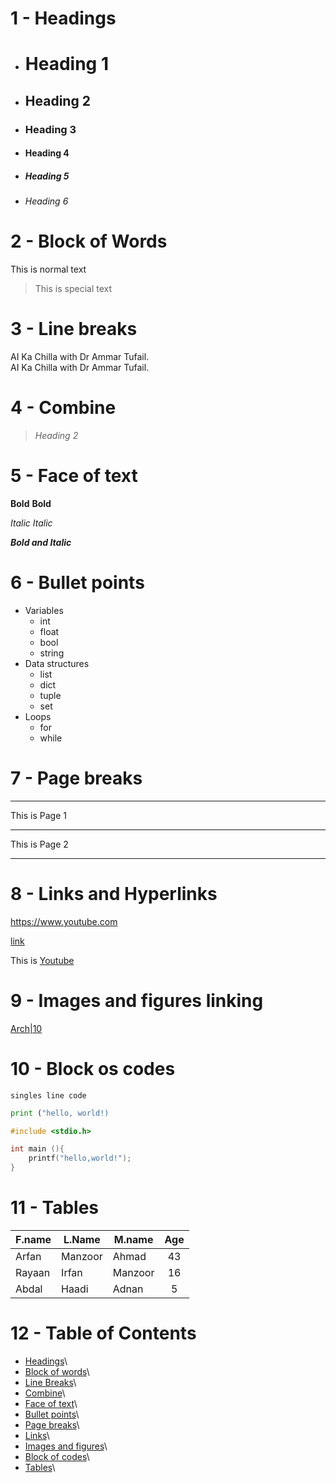 # 1 - Headings

- # Heading 1
- ## Heading 2
- ### Heading 3
- #### Heading 4
- ##### Heading 5
- ###### Heading 6

# 2 - Block of Words

This is normal text
> This is special text

# 3 - Line breaks

AI Ka Chilla with Dr Ammar Tufail.\
AI Ka Chilla with Dr Ammar Tufail.

# 4 - Combine

> _Heading 2_

# 5 - Face of text

**Bold**    __Bold__

*Italic*    _Italic_

***Bold and Italic***

# 6 - Bullet points

- Variables
  - int
  - float
  - bool
  - string
- Data structures
  - list
  - dict
  - tuple
  - set
- Loops
  - for
  - while

# 7 - Page breaks
---
This is Page 1
___
This is Page 2
***

# 8 - Links and Hyperlinks

<https://www.youtube.com>

[link](https://www.youtube.com)

[Youtube]:https://www.youtube.com

This is [Youtube][Youtube]

# 9 - Images and figures linking

[Arch|10](Archlinux.png)

# 10 - Block os codes

`singles line code`

```py
print ("hello, world!)
```

```c
#include <stdio.h>

int main (){
    printf("hello,world!");
}
```

# 11 - Tables

| F.name | L.Name | M.name | Age |
| --- | --- | --- | :---: |
| Arfan | Manzoor | Ahmad | 43 |
| Rayaan | Irfan | Manzoor |16 |
| Abdal | Haadi | Adnan | 5 |

# 12 - Table of Contents

- [Headings](#headings)\
- [Block of words](#2---block-of-words)\
- [Line Breaks](#3---line-breaks)\
- [Combine](#4---combine)\
- [Face of text](#5---face-of-text)\
- [Bullet points](#6---bullet-points)\
- [Page breaks](#7---page-breaks)\
- [Links](#8---links-and-hyperlinks)\
- [Images and figures](#9---images-and-figures-linking)\
- [Block of codes](#10---block-os-codes)\
- [Tables](#11---tables)\
